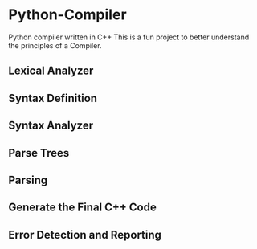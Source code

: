 # Python-Compiler
Python compiler written in C++
This is a fun project to better understand the principles of a Compiler.

## Lexical Analyzer

## Syntax Definition

## Syntax Analyzer

## Parse Trees

## Parsing 

## Generate the Final C++ Code 

## Error Detection and Reporting 